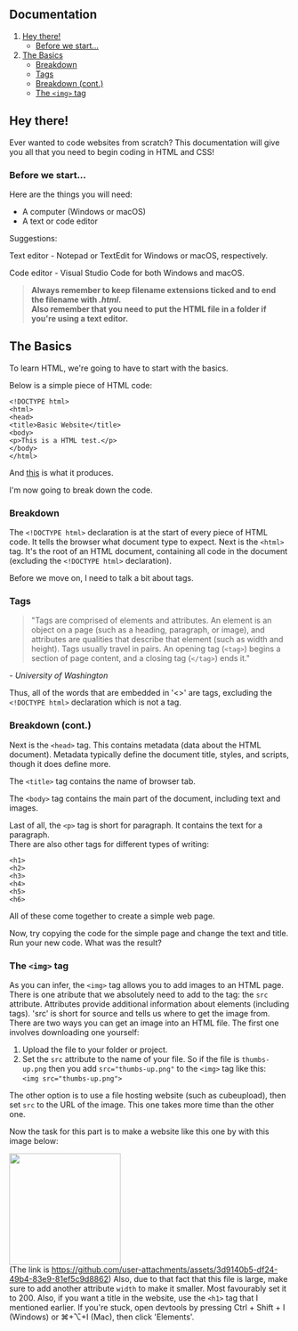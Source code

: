 <link href="style.css" rel="stylesheet">

## Documentation
1. [Hey there!](#hey-there)
   - [Before we start...](#before-we-start)
2. [The Basics](#the-basics)
   - [Breakdown](#breakdown)
   - [Tags](#tags)
   - [Breakdown (cont.)](#breakdown-cont)
   - [The `<img>` tag](#the-img-tag)

## Hey there!

Ever wanted to code websites from scratch? This documentation will give you all that you need to begin coding in HTML and CSS! 

### Before we start...

Here are the things you will need:

* A computer (Windows or macOS)
* A text or code editor

Suggestions:

Text editor - Notepad or TextEdit for Windows or macOS, respectively.

Code editor - Visual Studio Code for both Windows and macOS.

>**Always remember to keep filename extensions ticked and to end the filename with _.html_.** <br/> 
>**Also remember that you need to put the HTML file in a folder if you're using a text editor.**

## The Basics

To learn HTML, we're going to have to start with the basics.

Below is a simple piece of HTML code:


```
<!DOCTYPE html>
<html>
<head>
<title>Basic Website</title>
<body>
<p>This is a HTML test.</p>
</body>
</html>
```
And [this](html/example-1.html) is what it produces.

I'm now going to break down the code.

### Breakdown

The `<!DOCTYPE html>` declaration is at the start of every piece of HTML code. It tells the browser what document type to expect.
Next is the `<html>` tag. It's the root of an HTML document, containing all code in the document (excluding the `<!DOCTYPE html>` declaration).


Before we move on, I need to talk a bit about tags.

### Tags

> "Tags are comprised of elements and attributes. An element is an object on a page (such as a heading, paragraph, or image), and attributes are qualities that describe that element (such as width and height). Tags usually travel in pairs. An opening tag (`<tag>`) begins a section of page content, and a closing tag (`</tag>`) ends it."

_- University of Washington_

Thus, all of the words that are embedded in '<>' are tags, excluding the `<!DOCTYPE html>` declaration which is not a tag.

### Breakdown (cont.)

Next is the `<head>` tag. This contains metadata (data about the HTML document). Metadata typically define the document title, styles, and scripts, though it does define more.

The `<title>` tag contains the name of browser tab.

The `<body>` tag contains the main part of the document, including text and images.

Last of all, the `<p>` tag is short for paragraph. It contains the text for a paragraph.<br/>
There are also other tags for different types of writing:
```
<h1>
<h2>
<h3>
<h4>
<h5>
<h6>
```

All of these come together to create a simple web page.

Now, try copying the code for the simple page and change the text and title. Run your new code. What was the result?

### The `<img>` tag
As you can infer, the `<img>` tag allows you to add images to an HTML page. There is one atribute that we absolutely need to add to the tag: the `src` attribute. Attributes provide additional information about elements (including tags). 'src' is short for source and tells us where to get the image from.<br/>
There are two ways you can get an image into an HTML file. The first one involves downloading one yourself:
1. Upload the file to your folder or project.
2. Set the `src` attribute to the name of your file. So if the file is `thumbs-up.png` then you add `src="thumbs-up.png"` to the `<img>` tag like this:<br/>
`<img src="thumbs-up.png">`

The other option is to use a file hosting website (such as cubeupload), then set `src` to the URL of the image. This one takes more time than the other one.

Now the task for this part is to make a website like this one by with this image below:

<img src="https://github.com/user-attachments/assets/3d9140b5-df24-49b4-83e9-81ef5c9d8862" width=200><br/>
(The link is https://github.com/user-attachments/assets/3d9140b5-df24-49b4-83e9-81ef5c9d8862)
Also, due to that fact that this file is large, make sure to add another attribute `width` to make it smaller. Most favourably set it to 200. 
Also, if you want a title in the website, use the `<h1>` tag that I mentioned earlier. If you're stuck, open devtools by pressing Ctrl + Shift + I (Windows) or ⌘+⌥+I (Mac), then click 'Elements'.

